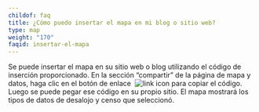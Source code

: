 ```yaml
---
childof: faq
title: ¿Cómo puedo insertar el mapa en mi blog o sitio web?
type: map
weight: "170"
faqid: insertar-el-mapa
---
```

Se puede insertar el mapa en su sitio web o blog utilizando el código de inserción proporcionado. En la sección “compartir” de la página de mapa y datos, haga clic en el botón de enlace  <img src="/images/icons/social/social_getlink_48px_inactive.png" alt="link icon"> para copiar el código. Luego se puede pegar ese código en su propio sitio. El mapa mostrará los tipos de datos de desalojo y censo que seleccionó.